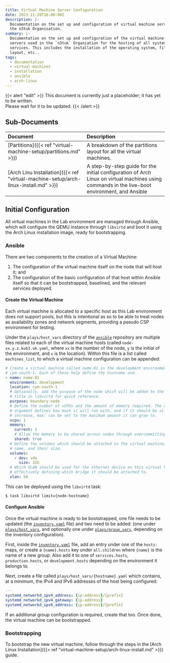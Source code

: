 ```yaml
---
title: Virtual Machine Server Configuration
date: 2023-11-28T16:00:00Z
description: |-
  Documentation on the set up and configuration of virtual machine servers in
  the n3tuk Organisation.
summary: |-
  Documentation on the set up and configuration of the virtual machine-based
  servers used in the `n3tuk` Organiation for the hosting of all systems and
  services. This includes the installation of the operating system, filesystem
  layout, etc..
tags:
  - documentation
  - virtual-machines
  - installation
  - ansible
  - arch-linux
---
```


{{< alert "edit" >}} This document is currently just a placeholder; it has yet
to be written.<br />Please wait for it to be updated. {{< /alert >}}

## Sub-Documents

| Document                                                                                      | Description                                                                                                                                   |
| :-------------------------------------------------------------------------------------------- | :-------------------------------------------------------------------------------------------------------------------------------------------- |
| [Partitions]({{< ref "virtual-machine-setup/partitions.md" >}})                               | A breakdown of the partitions layout for all the virtual machines.                                                                            |
| [Arch&nbsp;Linu&nbsp;Installation]({{< ref "virtual-machine-setup/arch-linux-install.md" >}}) | A step-by-step guide for the initial configuration of Arch Linux on virtual machines using commands in the live-boot environment, and Ansible |

## Initial Configuration

All virtual machines in the Lab environment are managed through Ansible, which
will configure the QEMU instance through `libvirtd` and boot it using the Arch
Linux installation image, ready for bootstrapping.

### Ansible

There are two components to the creation of a Virtual Machine:

1. The configuration of the virtual machine itself on the node that will host
   it; and
1. The configuration of the basic configuration of that host within Ansible
   itself so that it can be bootstrapped, baselined, and the relevant services
   deployed.

#### Create the Virtual Machine

Each virtual machine is allocated to a specific host as this Lab environment
does not support pools, but this is intentional as so to be able to treat nodes
as availability zones and network segments, providing a pseudo CSP environment
for testing.

Under the `plays/host_vars` directory of the [`ansible`][ansible] repository are
multiple files related to each of the virtual machine hosts (called
`node-xx.y.z.kub3.uk.yaml`, where `xx` is the number of the node, `y` is the
initial of the environment, and `x` is the location). Within this file is a list
called `machines_list`, to which a virtual machine configuration can be
appended:

[ansible]: https://github.com/n3tuk/ansible

```yaml
# Create a virtual machine called name-01 in the development environment of
# cym-south-1. Each of these help define the hostname and.
- name: name-01
  environment: development
  location: cym-south-1
  # Optionally, add the purpose of the node which will be added to the node
  # title in libvirtd for quick reference.
  purpose: boundary-node
  # Define the number of vCPUs and the amount of memory required. The current
  # argument defines how much it will run with, and if it should be allowed to
  # increase, max: can be set to the maximum amount it can grow to.
  vcpu: 1
  memory:
    current: 1
    # Allow the memory to be shared across nodes through overcommitting
    shared: true
  # Define the volumes which should be attached to the virtual machine, their
  # name, and their size.
  volumes:
    - dev: vda
      size: 32G
  # Which VLAN should be used for the ethernet device on this virtual host,
  # effectively defining which bridge it should be attached to.
  vlan: 50
```

This can be deployed using the `libvirtd` task:

```console
$ task libvirtd limit={node-hostname}
```

#### Configure Ansible

Once the virtual machine is ready to be bootstrapped, one file needs to be
updated (the [`inventory.yaml`][inventory] file) and two need to be added: (one
under [`plays/host_vars`][host-vars], and optionally one under
[`plays/group_vars`][group-vars], depending on the inventory configuration).

First, inside the [`inventory.yaml`][inventory] file, add an entry under one of
the `hosts:` maps, or create a `{name}.hosts` key under `all.children` where
`{name}` is the name of a new group. Also add it to one of `services.hosts`,
`production.hosts`, or `development.hosts` depending on the environment it
belongs to.

[inventory]: https://github.com/n3tuk/ansible/blob/main/inventory.yaml
[host-vars]: https://github.com/n3tuk/ansible/tree/main/plays/host_vars/
[group-vars]: https://github.com/n3tuk/ansible/tree/main/plays/group_vars/

Next, create a file called `plays/host_vars/{hostname}.yaml` which contains, at
a minimum, the IPv4 and IPv6 addresses of the host being configured:

```yaml
---
systemd_networkd_ipv4_address: {ip-address}/{prefix}
systemd_networkd_ipv4_gateway: {ip-address}
systemd_networkd_ipv6_address: {ip-address}/{prefix}
```

If an additional group configuration is required, create that too. Once done,
the virtual machine can be bootstrapped.

### Bootstrapping

To bootstrap the new virtual machine, follow through the steps in the [Arch
Linux Installation]({{< ref "virtual-machine-setup/arch-linux-install.md" >}})
guide.
